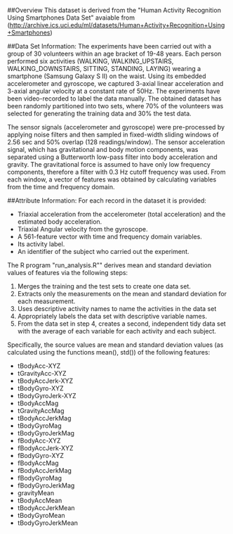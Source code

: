 ##Overview
This dataset is derived from the "Human Activity Recognition Using Smartphones Data Set" avaiable from (http://archive.ics.uci.edu/ml/datasets/Human+Activity+Recognition+Using+Smartphones)

##Data Set Information:
The experiments have been carried out with a group of 30 volunteers within an age bracket of 19-48 years. Each person performed six activities (WALKING, WALKING_UPSTAIRS, WALKING_DOWNSTAIRS, SITTING, STANDING, LAYING) wearing a smartphone (Samsung Galaxy S II) on the waist. Using its embedded accelerometer and gyroscope, we captured 3-axial linear acceleration and 3-axial angular velocity at a constant rate of 50Hz. The experiments have been video-recorded to label the data manually. The obtained dataset has been randomly partitioned into two sets, where 70% of the volunteers was selected for generating the training data and 30% the test data. 

The sensor signals (accelerometer and gyroscope) were pre-processed by applying noise filters and then sampled in fixed-width sliding windows of 2.56 sec and 50% overlap (128 readings/window). The sensor acceleration signal, which has gravitational and body motion components, was separated using a Butterworth low-pass filter into body acceleration and gravity. The gravitational force is assumed to have only low frequency components, therefore a filter with 0.3 Hz cutoff frequency was used. From each window, a vector of features was obtained by calculating variables from the time and frequency domain. 

##Attribute Information:
For each record in the dataset it is provided: 
* Triaxial acceleration from the accelerometer (total acceleration) and the estimated body acceleration. 
* Triaxial Angular velocity from the gyroscope. 
* A 561-feature vector with time and frequency domain variables. 
* Its activity label. 
* An identifier of the subject who carried out the experiment.

The R program "run_analysis.R"" derives mean and standard deviation values of features via the following steps:
1. Merges the training and the test sets to create one data set.
2. Extracts only the measurements on the mean and standard deviation for each measurement. 
3. Uses descriptive activity names to name the activities in the data set
4. Appropriately labels the data set with descriptive variable names. 
5. From the data set in step 4, creates a second, independent tidy data set with the average of each variable for each activity and each subject.

Specifically, the source values are mean and standard deviation values (as calculated using the functions mean(), std()) of the following features:

* tBodyAcc-XYZ 
* tGravityAcc-XYZ 
* tBodyAccJerk-XYZ 
* tBodyGyro-XYZ 
* tBodyGyroJerk-XYZ 
* tBodyAccMag 
* tGravityAccMag 
* tBodyAccJerkMag 
* tBodyGyroMag 
* tBodyGyroJerkMag 
* fBodyAcc-XYZ 
* fBodyAccJerk-XYZ 
* fBodyGyro-XYZ 
* fBodyAccMag 
* fBodyAccJerkMag 
* fBodyGyroMag 
* fBodyGyroJerkMag 
* gravityMean 
* tBodyAccMean 
* tBodyAccJerkMean 
* tBodyGyroMean 
* tBodyGyroJerkMean
